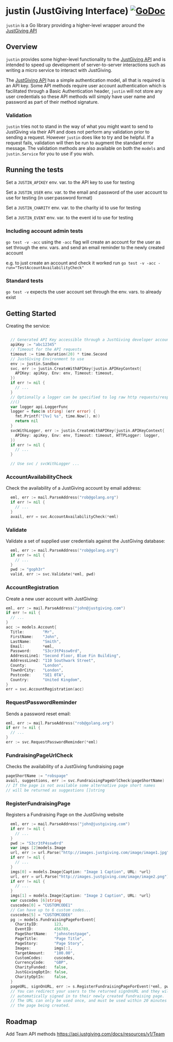 # justin (JustGiving Interface) [![GoDoc](https://godoc.org/github.com/homemade/justin?status.svg)](https://godoc.org/github.com/homemade/justin)

`justin` is a Go library providing a higher-level wrapper around the [JustGiving API](https://api.justgiving.com/docs)

## Overview

`justin` provides some higher-level functionality to the [JustGiving API](https://api.justgiving.com/docs) and is intended to speed up development of server-to-server interactions such as writing a micro service to interact with JustGiving.

The [JustGiving API](https://api.justgiving.com/docs) has a simple authentication model, all that is required is an API key.
Some API methods require user account authentication which is facilitated through a Basic Authentication header, `justin` will not store any user credentials so these API methods will simply have user name and password as part of their method signature.

### Validation

`justin` tries not to stand in the way of what you might want to send to JustGiving via their API and does not perform any validation prior to sending a request. However `justin` does like to try and be helpful. If a request fails, validation will then be run to augment the standard error message. The validation methods are also available on both the `models` and `justin.Service` for you to use if you wish.

## Running the tests

Set a `JUSTIN_APIKEY` env. var. to the API key to use for testing

Set a `JUSTIN_USER` env. var. to the email and password of the user account to use for testing (in user:password format)

Set a `JUSTIN_CHARITY` env. var. to the charity id to use for testing

Set a `JUSTIN_EVENT` env. var. to the event id to use for testing

### Including account admin tests
`go test -v -acc` using the `-acc` flag will create an account for the user as set through the env. vars. and send an email reminder to the newly created account

e.g. to just create an account and check it worked run `go test -v -acc -run="TestAccountAvailabilityCheck"`

### Standard tests
`go test -v` expects the user account set through the env. vars. to already exist

## Getting Started

Creating the service:

```go

  // Generated API Key accessible through a JustGiving developer account
  apiKey := "abc12345"
  // Timeout for the API requests
  timeout := time.Duration(20) * time.Second
  // JustGiving Environment to use
  env := justin.Sandbox
  svc, err := justin.CreateWithAPIKey(justin.APIKeyContext{
    APIKey: apiKey, Env: env, Timeout: timeout,
  })
  if err != nil {
    // ...
  }
  // Optionally a logger can be specified to log raw http requests/responses
  //()
  var logger api.LoggerFunc
  logger = func(m string) (err error) {
    fmt.Printf("[%v] %s", time.Now(), m))
    return nil
  }
  svcWithLogger, err := justin.CreateWithAPIKey(justin.APIKeyContext{
    APIKey: apiKey, Env: env, Timeout: timeout, HTTPLogger: logger,
  })
  if err != nil {
    // ...
  }

  // Use svc / svcWithLogger ...
```

### AccountAvailabilityCheck

Check the availability of a JustGiving account by email address:

```go
  eml, err := mail.ParseAddress("rob@golang.org")
  if err != nil {
    // ...
  }
  avail, err = svc.AccountAvailabilityCheck(*eml)
```

### Validate

Validate a set of supplied user credentials against the JustGiving database:

```go
  eml, err := mail.ParseAddress("rob@golang.org")
  if err != nil {
    // ...
  }
  pwd := "goph3r"
  valid, err := svc.Validate(*eml, pwd)
```

### AccountRegistration

Create a new user account with JustGiving:

```go
eml, err := mail.ParseAddress("john@justgiving.com")
if err != nil {
  // ...
}
acc := models.Account{
  Title:        "Mr",
  FirstName:    "John",
  LastName:     "Smith",
  Email:        *eml,
  Password:     "S3cr3tP4ssw0rd",
  AddressLine1: "Second Floor, Blue Fin Building",
  AddressLine2: "110 Southwark Street",
  County:       "London",
  TownOrCity:   "London",
  Postcode:     "SE1 0TA",
  Country:      "United Kingdom",
}
err = svc.AccountRegistration(acc)
```

### RequestPasswordReminder

Sends a password reset email:

```go
eml, err := mail.ParseAddress("rob@golang.org")
if err != nil {
  // ...
}
err := svc.RequestPasswordReminder(*eml)
```

### FundraisingPageUrlCheck

Checks the availability of a JustGiving fundraising page

```go
pageShortName := "robspage"
avail, suggestions, err := svc.FundraisingPageUrlCheck(pageShortName)
// If the page is not available some alternative page short names
// will be returned as suggestions []string
```


### RegisterFundraisingPage

Registers a Fundraising Page on the JustGiving website
```go
  eml, err := mail.ParseAddress("john@justgiving.com")
  if err != nil {
    // ...
  }
  pwd := "S3cr3tP4ssw0rd"
  var imgs [2]models.Image
  url, err := url.Parse("http://images.justgiving.com/image/image1.jpg")
  if err != nil {
    // ...
  }
  imgs[0] = models.Image{Caption: "Image 1 Caption", URL: *url}
  url, err = url.Parse("http://images.justgiving.com/image/image2.png")
  if err != nil {
    // ...
  }
  imgs[1] = models.Image{Caption: "Image 2 Caption", URL: *url}
  var cuscodes [6]string
  cuscodes[0] = "CUSTOMCODE1"
  // Can have up to 6 custom codes...
  cuscodes[5] = "CUSTOMCODE6"
  pg := models.FundraisingPageForEvent{
    CharityID:       123,
    EventID:         456789,
    PageShortName:   "johnstestpage",
    PageTitle:       "Page Title",
    PageStory:       "Page Story",
    Images:          imgs[:],
    TargetAmount:    "100.00",
    CustomCodes:     cuscodes,
    CurrencyCode:    "GBP",
    CharityFunded:   false,
    JustGivingOptIn: false,
    CharityOptIn:    false,
  }
  pageURL, signOnURL, err := s.RegisterFundraisingPageForEvent(*eml, pwd, pg)
  // You can redirect your users to the returned signOnURL and they will be
  // automatically signed in to their newly created fundraising page.
  // The URL can only be used once, and must be used within 20 minutes of
  // the page being created.
```

## Roadmap
Add Team API methods
https://api.justgiving.com/docs/resources/v1/Team
